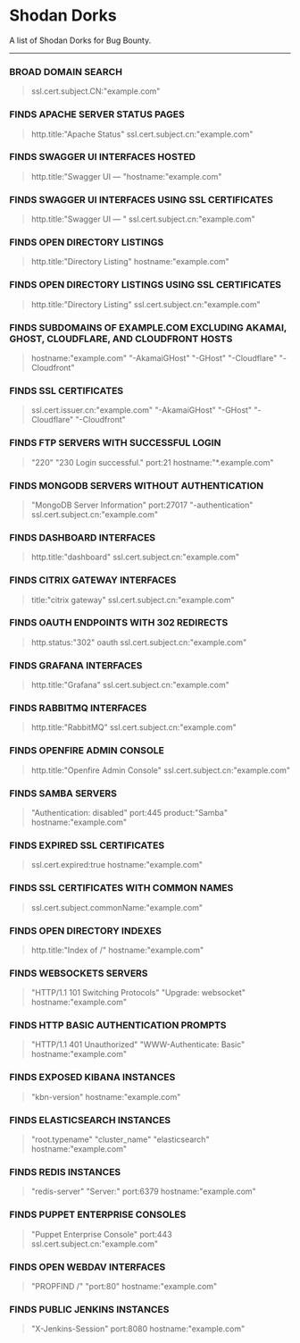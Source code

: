 # Shodan Dorks

A list of Shodan Dorks for Bug Bounty.

---
### BROAD DOMAIN SEARCH

> ssl.cert.subject.CN:"example.com"

### FINDS APACHE SERVER STATUS PAGES

> http.title:"Apache Status" ssl.cert.subject.cn:"example.com"

### FINDS SWAGGER UI INTERFACES HOSTED

> http.title:"Swagger UI — "hostname:"example.com"

### FINDS SWAGGER UI INTERFACES USING SSL CERTIFICATES

> http.title:"Swagger UI — " ssl.cert.subject.cn:"example.com"

### FINDS OPEN DIRECTORY LISTINGS

> http.title:"Directory Listing" hostname:"example.com"

### FINDS OPEN DIRECTORY LISTINGS USING SSL CERTIFICATES

> http.title:"Directory Listing" ssl.cert.subject.cn:"example.com"

### FINDS SUBDOMAINS OF EXAMPLE.COM EXCLUDING AKAMAI, GHOST, CLOUDFLARE, AND CLOUDFRONT HOSTS

> hostname:"example.com" "-AkamaiGHost" "-GHost" "-Cloudflare" "-Cloudfront"

### FINDS SSL CERTIFICATES

> ssl.cert.issuer.cn:"example.com" "-AkamaiGHost" "-GHost" "-Cloudflare" "-Cloudfront"

### FINDS FTP SERVERS WITH SUCCESSFUL LOGIN

> "220" "230 Login successful." port:21 hostname:"*.example.com"

### FINDS MONGODB SERVERS WITHOUT AUTHENTICATION

> "MongoDB Server Information" port:27017 "-authentication" ssl.cert.subject.cn:"example.com"

### FINDS DASHBOARD INTERFACES

> http.title:"dashboard" ssl.cert.subject.cn:"example.com"

### FINDS CITRIX GATEWAY INTERFACES

> title:"citrix gateway" ssl.cert.subject.cn:"example.com"

### FINDS OAUTH ENDPOINTS WITH 302 REDIRECTS

> http.status:"302" oauth ssl.cert.subject.cn:"example.com"

### FINDS GRAFANA INTERFACES

> http.title:"Grafana" ssl.cert.subject.cn:"example.com"

### FINDS RABBITMQ INTERFACES

> http.title:"RabbitMQ" ssl.cert.subject.cn:"example.com"

### FINDS OPENFIRE ADMIN CONSOLE

> http.title:"Openfire Admin Console" ssl.cert.subject.cn:"example.com"

### FINDS SAMBA SERVERS

> "Authentication: disabled" port:445 product:"Samba" hostname:"example.com"

### FINDS EXPIRED SSL CERTIFICATES

> ssl.cert.expired:true hostname:"example.com"

### FINDS SSL CERTIFICATES WITH COMMON NAMES

> ssl.cert.subject.commonName:"example.com"

### FINDS OPEN DIRECTORY INDEXES

> http.title:"Index of /" hostname:"example.com"

### FINDS WEBSOCKETS SERVERS

> "HTTP/1.1 101 Switching Protocols" "Upgrade: websocket" hostname:"example.com"

### FINDS HTTP BASIC AUTHENTICATION PROMPTS

> "HTTP/1.1 401 Unauthorized" "WWW-Authenticate: Basic" hostname:"example.com"

### FINDS EXPOSED KIBANA INSTANCES

> "kbn-version" hostname:"example.com"

### FINDS ELASTICSEARCH INSTANCES

> "root.typename" "cluster_name" "elasticsearch" hostname:"example.com"

### FINDS REDIS INSTANCES

> "redis-server" "Server:" port:6379 hostname:"example.com"

### FINDS PUPPET ENTERPRISE CONSOLES

> "Puppet Enterprise Console" port:443 ssl.cert.subject.cn:"example.com"

### FINDS OPEN WEBDAV INTERFACES

> "PROPFIND /" "port:80" hostname:"example.com"

### FINDS PUBLIC JENKINS INSTANCES

> "X-Jenkins-Session" port:8080 hostname:"example.com"
